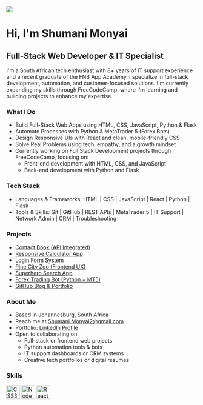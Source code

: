 ![](https://user-images.githubusercontent.com/18350557/176309783-0785949b-9127-417c-8b55-ab5a4333674e.gif)
# Hi, I'm Shumani Monyai
## Full-Stack Web Developer & IT Specialist
I'm a South African tech enthusiast with 8+ years of IT support experience and a recent graduate of the FNB App Academy. I specialize in full-stack development, automation, and customer-focused solutions. I'm currently expanding my skills through FreeCodeCamp, where I'm learning and building projects to enhance my expertise.

### What I Do
* Build Full-Stack Web Apps using HTML, CSS, JavaScript, Python & Flask
* Automate Processes with Python & MetaTrader 5 (Forex Bots)
* Design Responsive UIs with React and clean, mobile-friendly CSS
* Solve Real Problems using tech, empathy, and a growth mindset
* Currently working on Full Stack Development projects through FreeCodeCamp, focusing on:
	+ Front-end development with HTML, CSS, and JavaScript
	+ Back-end development with Python and Flask

### Tech Stack
* Languages & Frameworks: HTML | CSS | JavaScript | React | Python | Flask
* Tools & Skills: Git | GitHub | REST APIs | MetaTrader 5 | IT Support | Network Admin | CRM | Troubleshooting

### Projects
* [Contact Book (API Integrated)](link-to-project)
* [Responsive Calculator App](link-to-project)
* [Login Form System](link-to-project)
* [Pine City Zoo (Frontend UX)](link-to-project)
* [Superhero Search App](link-to-project)
* [Forex Trading Bot (Python + MT5)](link-to-project)
* [GitHub Blog & Portfolio](link-to-project)

### About Me
* Based in Johannesburg, South Africa
* Reach me at [Shumani.Monyai2@gmail.com](mailto:Shumani.Monyai2@gmail.com)
* Portfolio: [LinkedIn Profile](link-to-profile)
* Open to collaborating on:
	+ Full-stack or frontend web projects
	+ Python automation tools & bots
	+ IT support dashboards or CRM systems
	+ Creative tech portfolios or digital resumes

### Skills
<p align="left">
  <a href="https:                                                                                                                                                                                                                                                                                
  <a href="https://www.w3.org/TR/CSS/#css" target="_blank" rel="noreferrer"><img src="https://raw.githubusercontent.com/danielcranney/readme-generator/main/public/icons/skills/css3-colored.svg" width="36" height="36" alt="CSS3" title="CSS3"/></a>
  <a href="https:                                                                                                                                                                                                                                                                 
  <a href="https://nodejs.org/en/" target="_blank" rel="noreferrer"><img src="https://raw.githubusercontent.com/danielcranney/readme-generator/main/public/icons/skills/nodejs-colored.svg" width="36" height="36" alt="NodeJS" title="NodeJS"/></a>
  <a href="https:                                                                                                                                                                                                                                    
  <a href="https://reactjs.org/" target="_blank" rel="noreferrer"><img src="https://raw.githubusercontent.com/danielcranney/readme-generator/main/public/icons/skills/react-colored.svg" width="36" height="36" alt="React" title="React"/></a>
</p>
